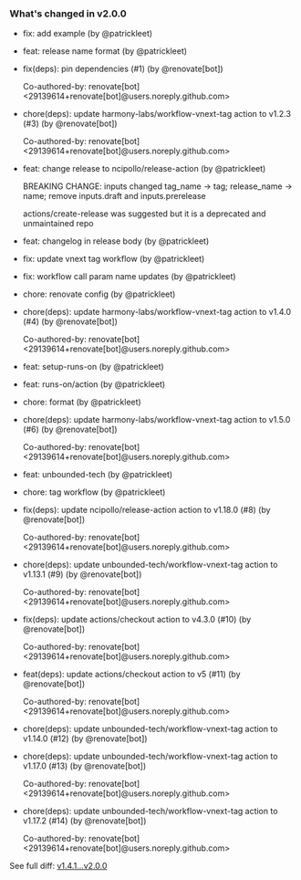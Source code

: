 ### What's changed in v2.0.0

* fix: add example (by @patrickleet)

* feat: release name format (by @patrickleet)

* fix(deps): pin dependencies (#1) (by @renovate[bot])

  Co-authored-by: renovate[bot] <29139614+renovate[bot]@users.noreply.github.com>

* chore(deps): update harmony-labs/workflow-vnext-tag action to v1.2.3 (#3) (by @renovate[bot])

  Co-authored-by: renovate[bot] <29139614+renovate[bot]@users.noreply.github.com>

* feat: change release to ncipollo/release-action (by @patrickleet)

  BREAKING CHANGE: inputs changed tag_name -> tag;
  release_name -> name;
  remove inputs.draft and inputs.prerelease

  actions/create-release was suggested but it is a deprecated and unmaintained repo

* feat: changelog in release body (by @patrickleet)

* fix: update vnext tag workflow (by @patrickleet)

* fix: workflow call param name updates (by @patrickleet)

* chore: renovate config (by @patrickleet)

* chore(deps): update harmony-labs/workflow-vnext-tag action to v1.4.0 (#4) (by @renovate[bot])

  Co-authored-by: renovate[bot] <29139614+renovate[bot]@users.noreply.github.com>

* feat: setup-runs-on (by @patrickleet)

* feat: runs-on/action (by @patrickleet)

* chore: format (by @patrickleet)

* chore(deps): update harmony-labs/workflow-vnext-tag action to v1.5.0 (#6) (by @renovate[bot])

  Co-authored-by: renovate[bot] <29139614+renovate[bot]@users.noreply.github.com>

* feat: unbounded-tech (by @patrickleet)

* chore: tag workflow (by @patrickleet)

* fix(deps): update ncipollo/release-action action to v1.18.0 (#8) (by @renovate[bot])

  Co-authored-by: renovate[bot] <29139614+renovate[bot]@users.noreply.github.com>

* chore(deps): update unbounded-tech/workflow-vnext-tag action to v1.13.1 (#9) (by @renovate[bot])

  Co-authored-by: renovate[bot] <29139614+renovate[bot]@users.noreply.github.com>

* fix(deps): update actions/checkout action to v4.3.0 (#10) (by @renovate[bot])

  Co-authored-by: renovate[bot] <29139614+renovate[bot]@users.noreply.github.com>

* feat(deps): update actions/checkout action to v5 (#11) (by @renovate[bot])

  Co-authored-by: renovate[bot] <29139614+renovate[bot]@users.noreply.github.com>

* chore(deps): update unbounded-tech/workflow-vnext-tag action to v1.14.0 (#12) (by @renovate[bot])

* chore(deps): update unbounded-tech/workflow-vnext-tag action to v1.17.0 (#13) (by @renovate[bot])

  Co-authored-by: renovate[bot] <29139614+renovate[bot]@users.noreply.github.com>

* chore(deps): update unbounded-tech/workflow-vnext-tag action to v1.17.2 (#14) (by @renovate[bot])

  Co-authored-by: renovate[bot] <29139614+renovate[bot]@users.noreply.github.com>


See full diff: [v1.4.1...v2.0.0](https://github.com/unbounded-tech/workflow-simple-release/compare/v1.4.1...v2.0.0)
